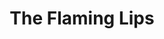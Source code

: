 ---
title: "The Flaming Lips"
summary: "The Flaming Lips are an American psychedelic rock band formed in 1983 in Oklahoma City, OK, USA. The band currently consists of Wayne Coyne , Steven Drozd , Derek Brown , Matt Duckworth Kirksey and Nicholas Ley ."
image: "the-flaming-lips.jpg"
---